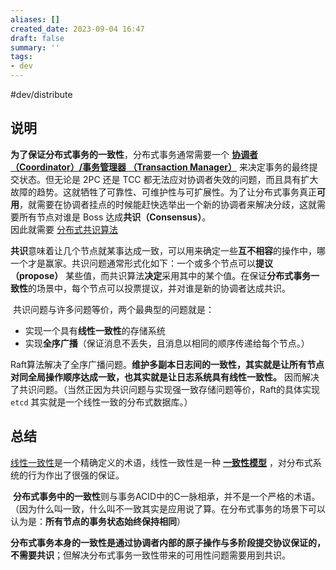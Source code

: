 ```yaml
---
aliases: []
created_date: 2023-09-04 16:47
draft: false
summary: ''
tags:
- dev
---
```


#dev/distribute

## 说明

**为了保证分布式事务的一致性**，分布式事务通常需要一个 **[协调者（Coordinator）/事务管理器 （Transaction Manager）](分布式事务.md#Seata%20分布式事务架构)** 来决定事务的最终提交状态。但无论是 2PC 还是 TCC 都无法应对协调者失效的问题，而且具有扩大故障的趋势。这就牺牲了可靠性、可维护性与可扩展性。为了让分布式事务真正**可用**，就需要在协调者挂点的时候能赶快选举出一个新的协调者来解决分歧，这就需要所有节点对谁是 Boss 达成**共识（Consensus）**。  
因此就需要 [分布式共识算法](分布式共识算法介绍.md)

**共识**意味着让几个节点就某事达成一致，可以用来确定一些**互不相容**的操作中，哪一个才是赢家。共识问题通常形式化如下：一个或多个节点可以**提议（propose）** 某些值，而共识算法**决定**采用其中的某个值。在保证**分布式事务一致性**的场景中，每个节点可以投票提议，并对谁是新的协调者达成共识。

​ 共识问题与许多问题等价，两个最典型的问题就是：

- 实现一个具有**线性一致性**的存储系统
- 实现**全序广播**（保证消息不丢失，且消息以相同的顺序传递给每个节点。）

​ Raft算法解决了全序广播问题。**维护多副本日志间的一致性，其实就是让所有节点对同全局操作顺序达成一致，也其实就是让日志系统具有线性一致性。** 因而解决了共识问题。（当然正因为共识问题与实现强一致存储问题等价，Raft的具体实现`etcd` 其实就是一个线性一致的分布式数据库。）

## 总结

[线性一致性](https://link.zhihu.com/?target=https%3A//en.wikipedia.org/wiki/Linearizability)是一个精确定义的术语，线性一致性是一种 **[一致性模型](https://link.zhihu.com/?target=https%3A//en.wikipedia.org/wiki/Consistency_model)** ，对分布式系统的行为作出了很强的保证。

​ **分布式事务中的一致性**则与事务ACID中的C一脉相承，并不是一个严格的术语。（因为什么叫一致，什么叫不一致其实是应用说了算。在分布式事务的场景下可以认为是：**所有节点的事务状态始终保持相同**）

​**分布式事务本身的一致性是通过协调者内部的原子操作与多阶段提交协议保证的，不需要共识**；但解决分布式事务一致性带来的可用性问题需要用到共识。